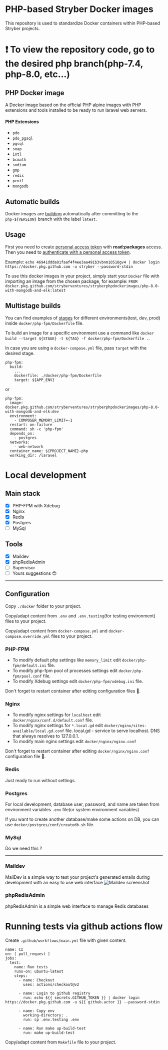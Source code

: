 # PHP-based Stryber Docker images
This repository is used to standardize Docker containers within PHP-based Stryber projects.

# :exclamation: To view the repository code, go to the desired php branch(php-7.4, php-8.0, etc...) 

## PHP Docker image
A Docker image based on the official PHP alpine images with PHP extensions and tools installed to be ready to run laravel web servers.

#### PHP Extensions
 - `pdo`
 - `pdo_pgsql`
 - `pgsql`
 - `soap` 
 - `intl` 
 - `bcmath` 
 - `sodium` 
 - `gmp` 
 - `redis` 
 - `pcntl`
 - `mongodb`

## Automatic builds
Docker images are [building](https://github.com/orgs/stryberventures/packages) automatically 
after committing to the ```php-${VERSION}``` branch with the label ```latest```.

## Usage
First you need to create [personal access token](https://github.com/settings/tokens) with **read:packages** access.
Then you need to [authenticate with a personal access token](https://docs.github.com/en/packages/using-github-packages-with-your-projects-ecosystem/configuring-docker-for-use-with-github-packages#authenticating-with-a-personal-access-token).

Example:
```echo 46941ddda01faaf4f4ee3aa491b3vbnm10518gv4 | docker login https://docker.pkg.github.com -u stryber --password-stdin```

To use this docker images in your project, simply start your ```Docker``` file with importing an image from the chosen package,
for example:
```FROM docker.pkg.github.com/stryberventures/stryberphpdockerimages/php-8.0-with-mongodb-and-elk:latest```


## Multistage builds
You can find examples of [stages](https://docs.docker.com/develop/develop-images/multistage-build/) for different 
environments(test, dev, prod) inside ```docker/php-fpm/Dockerfile``` file.

To build an image for a specific environment use a command like
```docker build --target ${STAGE} -t ${TAG} -f docker/php-fpm/Dockerfile .```.

In case you are using a ```docker-compose.yml``` file, pass ```target``` with the desired stage.
```
php-fpm:
  build:
    ...
    dockerfile: ./docker/php-fpm/Dockerfile
    target: ${APP_ENV}
```
or
```
php-fpm:
  image: docker.pkg.github.com/stryberventures/stryberphpdockerimages/php-8.0-with-mongodb-and-elk:dev
  environment:
    - COMPOSER_MEMORY_LIMIT=-1
  restart: on-failure
  command: sh -c 'php-fpm'
  depends_on:
    - postgres
  networks:
    - web-network
  container_name: ${PROJECT_NAME}-php
  working_dir: /laravel
```

# Local development
## Main stack
- [x] PHP-FPM with Xdebug
- [x] Nginx
- [x] Redis
- [x] Postgres
- [ ] MySql

## Tools
- [x] Maildev
- [x] phpRedisAdmin
- [ ] Supervisor
- [ ] Yours suggestions :heart_eyes:

---

## Configuration
Copy ```./docker``` folder to your project.

Copy/adapt content from ```.env``` and ```.env.testing```(for testing environment) files to your project.

Copy/adapt content from ```docker-compose.yml``` and ```docker-compose.override.yml``` files to your project.


### PHP-FPM
 - To modify default php settings like ```memory_limit``` edit ```docker/php-fpm/default.ini``` file.
 - To modify php-fpm pool of processes settings edit ```docker/php-fpm/pool.conf``` file.
 - To modify Xdebug settings edit ```docker/php-fpm/xdebug.ini``` file.
 
Don't forget to restart container after editing configuration files :eyes:.

### Nginx
 - To modify nginx settings for ```localhost``` edit ```docker/nginx/conf.d/default.conf``` file.
 - To modify nginx settings for ```*.local.gd``` edit ```docker/nginx/sites-available/local.gd.conf``` file.
local.gd - service to serve localhost. DNS that always resolves to 127.0.0.1.
 - To modify main nginx settings edit ```docker/nginx/nginx.conf```

Don't forget to restart container after editing ```docker/nginx/nginx.conf``` configuration file :eyes:.

### Redis
Just ready to run without settings.

### Postgres
For local development, database user, password, and name are taken from environment variables ```.env``` file(or system environment variables)

If you want to create another database/make some actions on DB, you can use ```docker/postgres/conf/createdb.sh``` file.

### MySql
Do we need this ?

---

### Maildev
MailDev is a simple way to test your project's generated emails during development with an easy to use web interface
![Maildev screenshot](https://raw.githubusercontent.com/maildev/maildev/gh-pages/images/screenshot-2015-03-29.png)


### phpRedisAdmin
phpRedisAdmin is a simple web interface to manage Redis databases

# Running tests via github actions flow
Create ```.github/workflows/main.yml``` file with given content.
```
name: CI
on: [ pull_request ]
jobs:
  test:
    name: Run tests
    runs-on: ubuntu-latest
    steps:
      - name: Checkout
        uses: actions/checkout@v2

      - name: Login to github registry
        run: echo ${{ secrets.GITHUB_TOKEN }} | docker login https://docker.pkg.github.com -u ${{ github.actor }} --password-stdin

      - name: Copy env
        working-directory: .
        run: cp .env.testing .env

      - name: Run make up-build-test
        run: make up-build-test

```

Copy/adapt content from ```Makefile``` file to your project.

